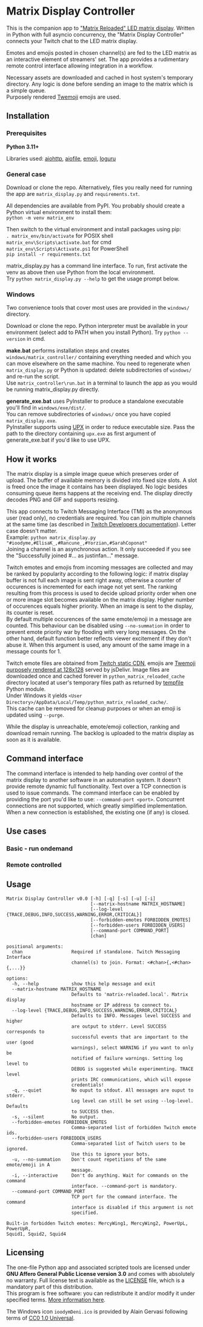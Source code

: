 # Matrix Display Controller

This is the companion app to ["Matrix Reloaded" LED matrix display](https://github.com/toine512/matrix_reloaded). Written in Python with full asyncio concurrency, the "Matrix Display Controller" connects your Twitch chat to the LED matrix display.

Emotes and emojis posted in chosen channel(s) are fed to the LED matrix as an interactive element of streamers' set. The app provides a rudimentary remote control interface allowing integration in a workflow.

Necessary assets are downloaded and cached in host system's temporary directory. Any logic is done before sending an image to the matrix which is a simple queue. \
Purposely rendered [Twemoji](https://github.com/toine512/twemoji-bitmaps?tab=readme-ov-file) emojis are used.

## Installation

### Prerequisites

**Python 3.11+**

Libraries used: [aiohttp](https://docs.aiohttp.org), [aiofile](https://github.com/mosquito/aiofile), [emoji](https://carpedm20.github.io/emoji/docs/), [loguru](https://github.com/Delgan/loguru)

### General case

Download or clone the repo. Alternatively, files you really need for running the app are `matrix_display.py` and `requirements.txt`.

All dependencies are available from PyPI. You probably should create a Python virtual environment to install them: \
`python -m venv matrix_env`

Then switch to the virtual environment and install packages using pip: \
`. matrix_env/bin/activate` for POSIX shell \
`matrix_env\Scripts\activate.bat` for cmd \
`matrix_env\Scripts\Activate.ps1` for PowerShell \
`pip install -r requirements.txt`

matrix_display.py has a command line interface. To run, first activate the venv as above then use Python from the local environment. \
Try `python matrix_display.py --help` to get the usage prompt below.

### Windows

Two convenience tools that cover most uses are provided in the `windows/` directory.

Download or clone the repo. Python interpreter must be available in your environment (select add to PATH when you install Python). Try `python --version` in cmd.

**make.bat** performs installation steps and creates `windows/matrix_controller/` containing everything needed and which you can move elsewhere on the same machine. You need to regenerate when `matrix_display.py` or Python is updated: delete subdirectories of `windows/` and re-run the script. \
Use `matrix_controller\run.bat` in a terminal to launch the app as you would be running matrix_display.py directly.

**generate_exe.bat** uses PyInstaller to produce a standalone executable you'll find in `windows/exe/dist/`. \
You can remove subdirectories of `windows/` once you have copied `matrix_display.exe`. \
PyInstaller supports using [UPX](https://upx.github.io) in order to reduce executable size. Pass the path to the directory containing `upx.exe` as first argument of generate_exe.bat if you'd like to use UPX.

## How it works

The matrix display is a simple image queue which preserves order of upload. The buffer of available memory is divided into fixed size slots. A slot is freed once the image it contains has been displayed. No logic besides consuming queue items happens at the receiving end. The display directly decodes PNG and GIF and supports resizing.

This app connects to Twitch Messaging Interface (TMI) as the anonymous user (read only), no credentials are required. You can join multiple channels at the same time (as described in [Twitch Developers documentation](https://dev.twitch.tv/docs/irc/join-chat-room/)). Letter case doesn't matter. \
Example: `python matrix_display.py "#ioodyme,#ElisaK_,#Rancune_,#Yorzian,#SarahCoponat"` \
Joining a channel is an asynchronous action. It only succeeded if you see the "Successfully joined #... as justinfan..." message.

Twitch emotes and emojis from incoming messages are collected and may be ranked by popularity according to the following logic: if matrix display buffer is not full each image is sent right away, otherwise a counter of occurences is incremented for each image not yet sent. The ranking resulting from this process is used to decide upload priority order when one or more image slot becomes available on the matrix display. Higher number of occurences equals higher priority. When an image is sent to the display, its counter is reset. \
By default multiple occurences of the same emote/emoji in a message are counted. This behaviour can be disabled using `--no-summation` in order to prevent emote priority war by flooding with very long messages. On the other hand, default function better reflects viewer excitement if they don't abuse it. When this argument is used, any amount of the same image in a message counts for 1.

Twitch emote files are obtained from [Twitch static CDN](https://dev.twitch.tv/docs/irc/emotes/#cdn-template), emojis are [Twemoji purposely rendered at 128x128](https://github.com/toine512/twemoji-bitmaps?tab=readme-ov-file) served by jsDelivr. Image files are downloaded once and cached forever in `python_matrix_reloaded_cache` directory located at user's temporary files path as returned by [tempfile](https://docs.python.org/3/library/tempfile.html#tempfile.gettempdir) Python module. \
Under Windows it yields `<User Directory>/AppData/Local/Temp/python_matrix_reloaded_cache/`. \
This cache can be removed for cleanup purposes or when an emoji is updated using `--purge`.

While the display is unreachable, emote/emoji collection, ranking and download remain running. The backlog is uploaded to the matrix display as soon as it is available.

## Command interface

The command interface is intended to help handing over control of the matrix display to another software in an automation system. It doesn't provide remote dynamic full functionality. Text over a TCP connection is used to issue commands. The command interface can be enabled by providing the port you'd like to use: `--command-port <port>`. Concurrent connections are not supported, which greatly simplified implementation. When a new connection is established, the existing one (if any) is closed.

## Use cases

### Basic - run ondemand

### Remote controlled

## Usage
```
Matrix Display Controller v0.0 [-h] [-q] [-s] [-u] [-i]
                               [--matrix-hostname MATRIX_HOSTNAME]
                               [--log-level {TRACE,DEBUG,INFO,SUCCESS,WARNING,ERROR,CRITICAL}]
                               [--forbidden-emotes FORBIDDEN_EMOTES]
                               [--forbidden-users FORBIDDEN_USERS]
                               [--command-port COMMAND_PORT]
                               [chan]

positional arguments:
  chan                  Required if standalone. Twitch Messaging Interface
                        channel(s) to join. Format: <#chan>{,<#chan>{,...}}

options:
  -h, --help            show this help message and exit
  --matrix-hostname MATRIX_HOSTNAME
                        Defaults to 'matrix-reloaded.local'. Matrix display
                        hostname or IP address to connect to.
  --log-level {TRACE,DEBUG,INFO,SUCCESS,WARNING,ERROR,CRITICAL}
                        Defaults to INFO. Messages level SUCCESS and higher
                        are output to stderr. Level SUCCESS corresponds to
                        successful events that are important to the user (good
                        warnings), select WARNING if you want to only be
                        notified of failure warnings. Setting log level to
                        DEBUG is suggested while experimenting. TRACE level
                        prints IRC communications, which will expose
                        credentials!
  -q, --quiet           No ouput to stdout. All messages are ouput to stderr.
                        Log level can still be set using --log-level. Defaults
                        to SUCCESS then.
  -s, --silent          No output.
  --forbidden-emotes FORBIDDEN_EMOTES
                        Comma-separated list of forbidden Twitch emote ids.
  --forbidden-users FORBIDDEN_USERS
                        Comma-separated list of Twitch users to be ignored.
                        Use this to ignore your bots.
  -u, --no-summation    Don't count repetitions of the same emote/emoji in A
                        message.
  -i, --interactive     Don't do anything. Wait for commands on the command
                        interface. --command-port is mandatory.
  --command-port COMMAND_PORT
                        TCP port for the command interface. The command
                        interface is disabled if this argument is not
                        specified.

Built-in forbidden Twitch emotes: MercyWing1, MercyWing2, PowerUpL, PowerUpR,
Squid1, Squid2, Squid4
```

## Licensing

The one-file Python app and associated scripted tools are licensed under **GNU Affero General Public License version 3.0** and comes with absolutely no warranty. Full license text is available as the [LICENSE](LICENSE.md) file, which is a mandatory part of this distribution. \
This program is free software: you can redistribute it and/or modify it under specified terms. [More information here](https://www.gnu.org/licenses/agpl-3.0.html).

The Windows icon `ioodymDeni.ico` is provided by Alain Gervasi following terms of [CC0 1.0 Universal](https://creativecommons.org/publicdomain/zero/1.0/).
